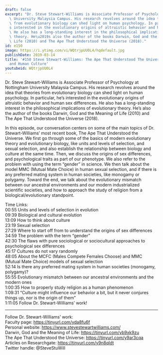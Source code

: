 ```yaml
---
draft: false
excerpt: "Dr. Steve Stewart-Williams is Associate Professor of Psychology at Nottingham\
  \ University Malaysia Campus. His research revolves around the idea that theories\
  \ from evolutionary biology can shed light on human psychology. In particular, he\u2019\
  s interested in the evolutionary origins of altruistic behavior and human sex differences.\
  \ He also has a long-standing interest in the philosophical implications of evolutionary\
  \ theory. He\u2019s also the author of the books Darwin, God and the Meaning of\
  \ Life (2010) and The Ape That Understood the Universe (2018)."
id: e150
image: https://i.ytimg.com/vi/WQtrjpUU0L4/hqdefault.jpg
publishDate: 2019-03-14
title: '#150 Steve Stewart-Williams: The Ape That Understood The Universe, Biology
  and Human Culture'
youtubeid: WQtrjpUU0L4
---
```

Dr. Steve Stewart-Williams is Associate Professor of Psychology at Nottingham University Malaysia Campus. His research revolves around the idea that theories from evolutionary biology can shed light on human psychology. In particular, he’s interested in the evolutionary origins of altruistic behavior and human sex differences. He also has a long-standing interest in the philosophical implications of evolutionary theory. He’s also the author of the books Darwin, God and the Meaning of Life (2010) and The Ape That Understood the Universe (2018).

In this episode, our conversation centers on some of the main topics of Dr. Stewart-Williams’ most recent book, The Ape That Understood the Universe. We first go through some of the basics of modern evolutionary theory and evolutionary biology, like units and levels of selection, and sexual selection, and also establish the relationship between biology and culture at the same time. Then, we discuss the origins of sex differences, and psychological traits as part of our phenotype. We also refer to the problem with using the term “gender” in science. We then talk about the model MMC (Mutual Mate Choice) in human sexual selection, and if there is any preferred mating system in human societies, like monogamy or polygamy. Toward the end, we talk about the evolutionary mismatch between our ancestral environments and our modern industrialized scientific societies, and how to approach the study of religion from a biological/evolutionary standpoint.

Time Links:  
00:55  Units and levels of selection in evolution  
09:39  Biological and cultural evolution                          
13:09  How to think about culture      
23:19  Sexual selection                 
27:29  Where to start off from to understand the origins of sex differences              
34:59  The problem with the term “gender”                
42:30  The flaws with pure sociological or sociocultural approaches to psychological sex differences           
45:17  Cultures do not vary randomly   
48:05  About the MCFC (Males Compete Females Choose) and MMC (Mutual Mate Choice) models of sexual selection  
52:14  Is there any preferred mating system in human societies (monogamy, polygamy)?    
55:55  Evolutionary mismatch between our ancestral environments and the modern ones     
1:00:35  How to properly study religion as a human phenomenon  
1:09:31  “Culture might influence our behavior a bit, but it never conjures things up, nor is the origin of them”      
1:11:05  Follow Dr. Stewart-Williams’ work!      

---

Follow Dr. Stewart-Williams’ work:  
Faculty page: https://tinyurl.com/yda8fu6f  
Personal website: https://www.stevestewartwilliams.com/  
Darwin, God and the Meaning of Life: https://tinyurl.com/yb9xk9zu  
The Ape That Understood the Universe: https://tinyurl.com/y9ar3cqa  
Articles on Researchgate: https://tinyurl.com/y9n8qldt  
Twitter handle: @SteveStuWill
